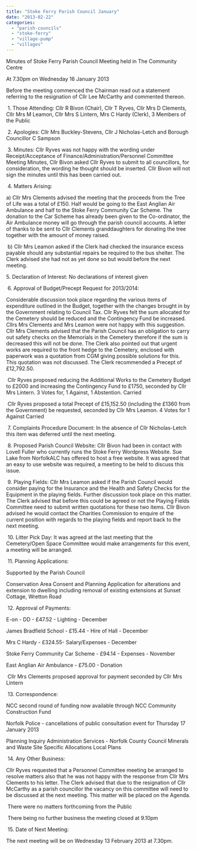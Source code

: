 ```yaml
---
title: "Stoke Ferry Parish Council January"
date: "2013-02-22"
categories: 
  - "parish-councils"
  - "stoke-ferry"
  - "village-pump"
  - "villages"
---
```


Minutes of Stoke Ferry Parish Council Meeting held in The Community Centre

At 7.30pm on Wednesday 16 January 2013

Before the meeting commenced the Chairman read out a statement referring to the resignation of Cllr Lee McCarthy and commented thereon.

 1. Those Attending: Cllr R Bivon (Chair), Cllr T Ryves, Cllr Mrs D Clements, Cllr Mrs M Leamon, Cllr Mrs S Lintern, Mrs C Hardy (Clerk), 3 Members of the Public

 2. Apologies: Cllr Mrs Buckley-Stevens, Cllr J Nicholas-Letch and Borough Councillor C Sampson

 3. Minutes: Cllr Ryves was not happy with the wording under Receipt/Acceptance of Finance/Administration/Personnel Committee Meeting Minutes, Cllr Bivon asked Cllr Ryves to submit to all councillors, for consideration, the wording he thought should be inserted. Cllr Bivon will not sign the minutes until this has been carried out.

 4. Matters Arising:

a) Cllr Mrs Clements advised the meeting that the proceeds from the Tree of Life was a total of £150. Half would be going to the East Anglian Air Ambulance and half to the Stoke Ferry Community Car Scheme. The donation to the Car Scheme has already been given to the Co-ordinator, the Air Ambulance money will go through the parish council accounts. A letter of thanks to be sent to Cllr Clements granddaughters for donating the tree together with the amount of money raised.

 b) Cllr Mrs Leamon asked if the Clerk had checked the insurance excess payable should any substantial repairs be required to the bus shelter. The Clerk advised she had not as yet done so but would before the next meeting.

5\. Declaration of Interest: No declarations of interest given

 6. Approval of Budget/Precept Request for 2013/2014:

Considerable discussion took place regarding the various items of expenditure outlined in the Budget, together with the changes brought in by the Government relating to Council Tax. Cllr Ryves felt the sum allocated for the Cemetery should be reduced and the Contingency Fund be increased. Cllrs Mrs Clements and Mrs Leamon were not happy with this suggestion. Cllr Mrs Clements advised that the Parish Council has an obligation to carry out safety checks on the Memorials in the Cemetery therefore if the sum is decreased this will not be done. The Clerk also pointed out that urgent works are required to the front hedge to the Cemetery, enclosed with paperwork was a quotation from CGM giving possible solutions for this. This quotation was not discussed. The Clerk recommended a Precept of £12,792.50.

 Cllr Ryves proposed reducing the Additional Works to the Cemetery Budget to £2000 and increasing the Contingency Fund to £1750, seconded by Cllr Mrs Lintern. 3 Votes for, 1 Against, 1 Abstention. Carried

 Cllr Ryves proposed a total Precept of £15,152.50 (including the £1360 from the Government) be requested, seconded by Cllr Mrs Leamon. 4 Votes for 1 Against Carried

 7. Complaints Procedure Document: In the absence of Cllr Nicholas-Letch this item was deferred until the next meeting.

 8. Proposed Parish Council Website: Cllr Bivon had been in contact with Lovell Fuller who currently runs the Stoke Ferry Wordpress Website. Sue Lake from NorfolkALC has offered to host a free website. It was agreed that an easy to use website was required, a meeting to be held to discuss this issue.

 9. Playing Fields: Cllr Mrs Leamon asked if the Parish Council would consider paying for the Insurance and the Health and Safety Checks for the Equipment in the playing fields. Further discussion took place on this matter. The Clerk advised that before this could be agreed or not the Playing Fields Committee need to submit written quotations for these two items. Cllr Bivon advised he would contact the Charities Commission to enquire of the current position with regards to the playing fields and report back to the next meeting.

 10. Litter Pick Day: It was agreed at the last meeting that the Cemetery/Open Space Committee would make arrangements for this event, a meeting will be arranged.

 11. Planning Applications:

Supported by the Parish Council

Conservation Area Consent and Planning Application for alterations and extension to dwelling including removal of existing extensions at Sunset Cottage, Wretton Road

 12. Approval of Payments:

E-on - DD - £47.52 - Lighting - December

James Bradfield School - £15.44 - Hire of Hall - December

Mrs C Hardy - £324.55- Salary/Expenses - December

Stoke Ferry Community Car Scheme - £94.14 - Expenses - November

East Anglian Air Ambulance - £75.00 - Donation

 Cllr Mrs Clements proposed approval for payment seconded by Cllr Mrs Lintern

 13. Correspondence:

NCC second round of funding now available through NCC Community Construction Fund

Norfolk Police - cancellations of public consultation event for Thursday 17 January 2013

Planning Inquiry Administration Services - Norfolk County Council Minerals and Waste Site Specific Allocations Local Plans

 14. Any Other Business:

Cllr Ryves requested that a Personnel Committee meeting be arranged to resolve matters also that he was not happy with the response from Cllr Mrs Clements to his letter. The Clerk advised that due to the resignation of Cllr McCarthy as a parish councillor the vacancy on this committee will need to be discussed at the next meeting. This matter will be placed on the Agenda.

 There were no matters forthcoming from the Public

 There being no further business the meeting closed at 9.10pm

 15. Date of Next Meeting:

The next meeting will be on Wednesday 13 February 2013 at 7.30pm.

